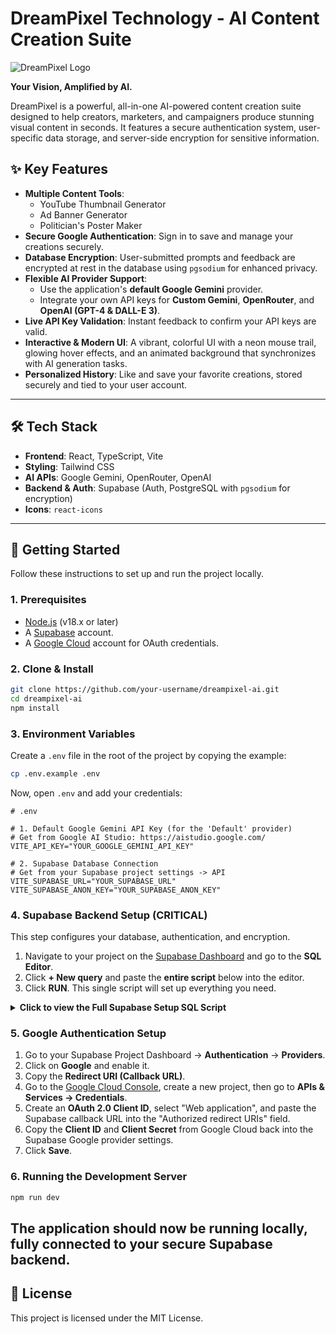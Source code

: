 # DreamPixel Technology - AI Content Creation Suite

![DreamPixel Logo](https://ai.dreampixeltechnology.in/logo.svg)

**Your Vision, Amplified by AI.**

DreamPixel is a powerful, all-in-one AI-powered content creation suite designed to help creators, marketers, and campaigners produce stunning visual content in seconds. It features a secure authentication system, user-specific data storage, and server-side encryption for sensitive information.

## ✨ Key Features

-   **Multiple Content Tools**:
    -   YouTube Thumbnail Generator
    -   Ad Banner Generator
    -   Politician's Poster Maker
-   **Secure Google Authentication**: Sign in to save and manage your creations securely.
-   **Database Encryption**: User-submitted prompts and feedback are encrypted at rest in the database using `pgsodium` for enhanced privacy.
-   **Flexible AI Provider Support**:
    -   Use the application's **default Google Gemini** provider.
    -   Integrate your own API keys for **Custom Gemini**, **OpenRouter**, and **OpenAI (GPT-4 & DALL-E 3)**.
-   **Live API Key Validation**: Instant feedback to confirm your API keys are valid.
-   **Interactive & Modern UI**: A vibrant, colorful UI with a neon mouse trail, glowing hover effects, and an animated background that synchronizes with AI generation tasks.
-   **Personalized History**: Like and save your favorite creations, stored securely and tied to your user account.

---

## 🛠️ Tech Stack

-   **Frontend**: React, TypeScript, Vite
-   **Styling**: Tailwind CSS
-   **AI APIs**: Google Gemini, OpenRouter, OpenAI
-   **Backend & Auth**: Supabase (Auth, PostgreSQL with `pgsodium` for encryption)
-   **Icons**: `react-icons`

---

## 🚀 Getting Started

Follow these instructions to set up and run the project locally.

### 1. Prerequisites

-   [Node.js](https://nodejs.org/) (v18.x or later)
-   A [Supabase](https://supabase.com/) account.
-   A [Google Cloud](https://console.cloud.google.com/) account for OAuth credentials.

### 2. Clone & Install

```bash
git clone https://github.com/your-username/dreampixel-ai.git
cd dreampixel-ai
npm install
```

### 3. Environment Variables

Create a `.env` file in the root of the project by copying the example:
```bash
cp .env.example .env
```
Now, open `.env` and add your credentials:

```env
# .env

# 1. Default Google Gemini API Key (for the 'Default' provider)
# Get from Google AI Studio: https://aistudio.google.com/
VITE_API_KEY="YOUR_GOOGLE_GEMINI_API_KEY"

# 2. Supabase Database Connection
# Get from your Supabase project settings -> API
VITE_SUPABASE_URL="YOUR_SUPABASE_URL"
VITE_SUPABASE_ANON_KEY="YOUR_SUPABASE_ANON_KEY"
```

### 4. Supabase Backend Setup (CRITICAL)

This step configures your database, authentication, and encryption.

1.  Navigate to your project on the [Supabase Dashboard](https://supabase.com/dashboard) and go to the **SQL Editor**.
2.  Click **+ New query** and paste the **entire script** below into the editor.
3.  Click **RUN**. This single script will set up everything you need.

<details>
<summary><strong>Click to view the Full Supabase Setup SQL Script</strong></summary>

```sql
/******************************************************************************
*  DREAMPIXEL TECHNOLOGY - SUPABASE DATABASE & ENCRYPTION SETUP SCRIPT
*
*  This script will:
*  1. Enable the required 'pgsodium' extension for encryption.
*  2. Create a secure vault for and store a new encryption key.
*  3. Create all required tables: `profiles`, `creations`, `feedback`,
*     and job logging tables.
*  4. Set up a trigger to automatically create a user profile on sign-up.
*  5. Create PostgreSQL functions (RPCs) to handle secure, server-side
*     encryption and decryption of user data.
*  6. Enable and configure Row Level Security (RLS) to ensure users can
*     only access their own data.
******************************************************************************/

-- Step 1: Enable the pgsodium extension for encryption
-- This only needs to be run once per database.
CREATE EXTENSION IF NOT EXISTS pgsodium WITH SCHEMA pgsodium;


-- Step 2: Create a secret key in the pgsodium vault
-- This key is used to encrypt and decrypt data. It is stored securely
-- and is not directly accessible. We associate it with a key_id for reference.
DO $$
BEGIN
  IF NOT EXISTS (SELECT 1 FROM pgsodium.key WHERE name = 'dreampixel_user_data_key') THEN
    PERFORM pgsodium.create_key(
        name := 'dreampixel_user_data_key',
        key_type := 'aead-det'
    );
  END IF;
END $$;


-- Step 3: Create the core application tables
-- Profile table stores public user data and is linked to Supabase's auth system.
CREATE TABLE IF NOT EXISTS public.profiles (
  id UUID PRIMARY KEY REFERENCES auth.users(id) ON DELETE CASCADE,
  full_name TEXT,
  avatar_url TEXT
);
COMMENT ON TABLE public.profiles IS 'Stores public profile information for each user.';

-- Creations table stores user-generated content.
-- The 'prompt' will be encrypted.
CREATE TABLE IF NOT EXISTS public.creations (
  id UUID PRIMARY KEY DEFAULT gen_random_uuid(),
  user_id UUID REFERENCES public.profiles(id) ON DELETE CASCADE,
  prompt BYTEA, -- Storing encrypted data as bytes
  image_url TEXT NOT NULL,
  created_at TIMESTAMPTZ DEFAULT now() NOT NULL
);
COMMENT ON TABLE public.creations IS 'Stores liked creations with encrypted prompts.';

-- Feedback table stores user feedback.
-- The 'content' will be encrypted.
CREATE TABLE IF NOT EXISTS public.feedback (
  id UUID PRIMARY KEY DEFAULT gen_random_uuid(),
  user_id UUID REFERENCES public.profiles(id) ON DELETE CASCADE,
  content BYTEA, -- Storing encrypted data as bytes
  created_at TIMESTAMPTZ DEFAULT now() NOT NULL
);
COMMENT ON TABLE public.feedback IS 'Collects user feedback with encrypted content.';

-- Job Logging tables to store user inputs for generation tasks
CREATE TABLE IF NOT EXISTS public.thumbnail_generation_jobs (
  id UUID PRIMARY KEY DEFAULT gen_random_uuid(),
  user_id UUID REFERENCES public.profiles(id) ON DELETE CASCADE,
  created_at TIMESTAMPTZ DEFAULT now() NOT NULL,
  description TEXT,
  thumbnail_text TEXT,
  brand_details TEXT,
  style_id TEXT,
  aspect_ratio TEXT,
  headshot_filenames TEXT[]
);
COMMENT ON TABLE public.thumbnail_generation_jobs IS 'Logs all input parameters for a thumbnail generation job.';

CREATE TABLE IF NOT EXISTS public.political_poster_jobs (
  id UUID PRIMARY KEY DEFAULT gen_random_uuid(),
  user_id UUID REFERENCES public.profiles(id) ON DELETE CASCADE,
  created_at TIMESTAMPTZ DEFAULT now() NOT NULL,
  party_id TEXT,
  event_theme TEXT,
  custom_text TEXT,
  style_id TEXT,
  aspect_ratio TEXT,
  headshot_filename TEXT
);
COMMENT ON TABLE public.political_poster_jobs IS 'Logs all input parameters for a political poster job.';

CREATE TABLE IF NOT EXISTS public.ad_banner_jobs (
  id UUID PRIMARY KEY DEFAULT gen_random_uuid(),
  user_id UUID REFERENCES public.profiles(id) ON DELETE CASCADE,
  created_at TIMESTAMPTZ DEFAULT now() NOT NULL,
  product_description TEXT,
  headline TEXT,
  brand_details TEXT,
  style_id TEXT,
  aspect_ratio TEXT,
  product_image_filename TEXT,
  model_headshot_filename TEXT
);
COMMENT ON TABLE public.ad_banner_jobs IS 'Logs all input parameters for an ad banner job.';


-- Step 4: Automate profile creation for new users
-- This function and trigger automatically create a public profile when a user signs up.
CREATE OR REPLACE FUNCTION public.handle_new_user()
RETURNS TRIGGER AS $$
BEGIN
  INSERT INTO public.profiles (id, full_name, avatar_url)
  VALUES (new.id, new.raw_user_meta_data->>'full_name', new.raw_user_meta_data->>'avatar_url');
  RETURN new;
END;
$$ LANGUAGE plpgsql SECURITY DEFINER;

DROP TRIGGER IF EXISTS on_auth_user_created ON auth.users;
CREATE TRIGGER on_auth_user_created
  AFTER INSERT ON auth.users
  FOR EACH ROW EXECUTE PROCEDURE public.handle_new_user();


-- Step 5: Create Server-Side Functions (RPC) for Secure Data Handling
-- These functions handle encryption/decryption on the server, so the key is never exposed.

-- Get the ID of our encryption key
CREATE OR REPLACE FUNCTION get_key_id()
RETURNS UUID AS $$
DECLARE
  key_id UUID;
BEGIN
  SELECT id INTO key_id FROM pgsodium.key WHERE name = 'dreampixel_user_data_key' LIMIT 1;
  RETURN key_id;
END;
$$ LANGUAGE plpgsql;

-- Function to create an encrypted creation
CREATE OR REPLACE FUNCTION create_encrypted_creation(p_prompt TEXT, p_image_url TEXT, p_user_id UUID)
RETURNS void AS $$
BEGIN
  INSERT INTO public.creations (prompt, image_url, user_id)
  VALUES (
    pgsodium.crypto_aead_det_encrypt(
      convert_to(p_prompt, 'utf8'),
      '{}'::JSONB,
      get_key_id()
    ),
    p_image_url,
    p_user_id
  );
END;
$$ LANGUAGE plpgsql;

-- Function to get and decrypt a user's creations
CREATE OR REPLACE FUNCTION get_decrypted_creations(p_user_id UUID)
RETURNS TABLE(id UUID, prompt TEXT, image_url TEXT, created_at TIMESTAMPTZ) AS $$
BEGIN
  RETURN QUERY
  SELECT
    c.id,
    convert_from(
      pgsodium.crypto_aead_det_decrypt(
        c.prompt,
        '{}'::JSONB,
        get_key_id()
      ),
      'utf8'
    ) AS prompt,
    c.image_url,
    c.created_at
  FROM
    public.creations c
  WHERE
    c.user_id = p_user_id
  ORDER BY
    c.created_at DESC;
END;
$$ LANGUAGE plpgsql;

-- Function to submit encrypted feedback
CREATE OR REPLACE FUNCTION submit_encrypted_feedback(p_content TEXT, p_user_id UUID)
RETURNS void AS $$
BEGIN
  INSERT INTO public.feedback (content, user_id)
  VALUES (
    pgsodium.crypto_aead_det_encrypt(
      convert_to(p_content, 'utf8'),
      '{}'::JSONB,
      get_key_id()
    ),
    p_user_id
  );
END;
$$ LANGUAGE plpgsql;


-- Step 6: Enable Row Level Security (RLS) on all tables
ALTER TABLE public.profiles ENABLE ROW LEVEL SECURITY;
ALTER TABLE public.creations ENABLE ROW LEVEL SECURITY;
ALTER TABLE public.feedback ENABLE ROW LEVEL SECURITY;
ALTER TABLE public.thumbnail_generation_jobs ENABLE ROW LEVEL SECURITY;
ALTER TABLE public.political_poster_jobs ENABLE ROW LEVEL SECURITY;
ALTER TABLE public.ad_banner_jobs ENABLE ROW LEVEL SECURITY;


-- Step 7: Create Security Policies to protect user data
DROP POLICY IF EXISTS "Users can view their own profile." ON public.profiles;
CREATE POLICY "Users can view their own profile."
  ON public.profiles FOR SELECT
  USING (auth.uid() = id);

DROP POLICY IF EXISTS "Users can manage their own creations." ON public.creations;
CREATE POLICY "Users can manage their own creations."
  ON public.creations FOR ALL
  USING (auth.uid() = user_id);

DROP POLICY IF EXISTS "Users can insert their own feedback." ON public.feedback;
CREATE POLICY "Users can insert their own feedback."
  ON public.feedback FOR INSERT
  WITH CHECK (auth.uid() = user_id);

DROP POLICY IF EXISTS "Users can manage their own thumbnail jobs." ON public.thumbnail_generation_jobs;
CREATE POLICY "Users can manage their own thumbnail jobs."
  ON public.thumbnail_generation_jobs FOR ALL
  USING (auth.uid() = user_id);

DROP POLICY IF EXISTS "Users can manage their own political poster jobs." ON public.political_poster_jobs;
CREATE POLICY "Users can manage their own political poster jobs."
  ON public.political_poster_jobs FOR ALL
  USING (auth.uid() = user_id);
  
DROP POLICY IF EXISTS "Users can manage their own ad banner jobs." ON public.ad_banner_jobs;
CREATE POLICY "Users can manage their own ad banner jobs."
  ON public.ad_banner_jobs FOR ALL
  USING (auth.uid() = user_id);

-- Make RPCs invokable by users
GRANT EXECUTE ON FUNCTION public.create_encrypted_creation(TEXT, TEXT, UUID) TO authenticated;
GRANT EXECUTE ON FUNCTION public.get_decrypted_creations(UUID) TO authenticated;
-- Allow both logged-in and anonymous users to submit feedback
GRANT EXECUTE ON FUNCTION public.submit_encrypted_feedback(TEXT, UUID) TO authenticated, anon;

```
</details>

### 5. Google Authentication Setup

1.  Go to your Supabase Project Dashboard -> **Authentication** -> **Providers**.
2.  Click on **Google** and enable it.
3.  Copy the **Redirect URI (Callback URL)**.
4.  Go to the [Google Cloud Console](https://console.cloud.google.com/), create a new project, then go to **APIs & Services -> Credentials**.
5.  Create an **OAuth 2.0 Client ID**, select "Web application", and paste the Supabase callback URL into the "Authorized redirect URIs" field.
6.  Copy the **Client ID** and **Client Secret** from Google Cloud back into the Supabase Google provider settings.
7.  Click **Save**.

### 6. Running the Development Server

```bash
npm run dev
```

The application should now be running locally, fully connected to your secure Supabase backend.
---
## 📄 License

This project is licensed under the MIT License.